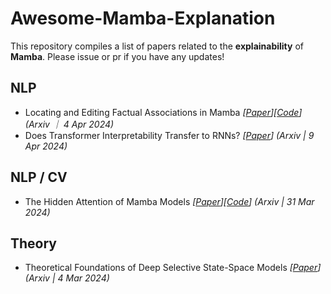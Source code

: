 # Awesome-Mamba-Explanation
This repository compiles a list of papers related to the **explainability** of **Mamba**. Please issue or pr if you have any updates!
## NLP
- Locating and Editing Factual Associations in Mamba *[[Paper](https://arxiv.org/abs/2404.03646)][[Code](https://github.com/arnab-api/romba)] (Arxiv ｜ 4 Apr 2024)*
- Does Transformer Interpretability Transfer to RNNs? *[[Paper](https://arxiv.org/abs/2404.05971)] (Arxiv | 9 Apr 2024)*
## NLP / CV
- The Hidden Attention of Mamba Models *[[Paper](https://arxiv.org/abs/2403.01590)][[Code](https://github.com/AmeenAli/HiddenMambaAttn)] (Arxiv | 31 Mar 2024)*
## Theory
- Theoretical Foundations of Deep Selective State-Space Models *[[Paper](https://arxiv.org/abs/2402.19047)] (Arxiv | 4 Mar 2024)*
